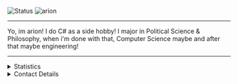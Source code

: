 ![Status](https://img.shields.io/badge/Status-On%20Holiday!-green)
![arion](https://cdn.discordapp.com/attachments/711777766755926107/750250818967699479/e206d3be58c0498ed39d8df1064f10274b1dc97a_-_Copy.png)
<hr>

Yo, im arion! I do C# as a side hobby! I major in Political Science & Philosophy, when i'm done with that, Computer Science maybe and after that maybe engineering!

<hr>

<details>
      <summary>Statistics</summary>
  <p align=center>
    <a href="https://youtu.be/K7XHy8nppf4">
      <img align="center" src="https://github-readme-stats.vercel.app/api?username=Arion-Kun&show_icons=true&include_all_commits=true&show_icons=true&title_color=fff&icon_color=303030&text_color=fff&bg_color=303030&hide_border=false" alt="Stats were supposed to load here but did not ¯\_(ツ)_/¯" />
    </a>
  </p>
</details>

<details>
      <summary>Contact Details</summary>
    <p>

[![Discord](https://img.shields.io/badge/Discord%20-arion%231223-brightgreen)](https://youtu.be/K7XHy8nppf4)
      <br>
[![Github](https://img.shields.io/badge/Github-Arion--Kun-blue)](https://youtu.be/K7XHy8nppf4?WhyWouldYouClickHere,YouAreAlreadyOnGithubBoomer!)
      <br>
[![Steam](https://img.shields.io/badge/Steam-arion-blue)](https://steamcommunity.com/id/Arion_Kun/)
      <br>
    </p>
</details>
